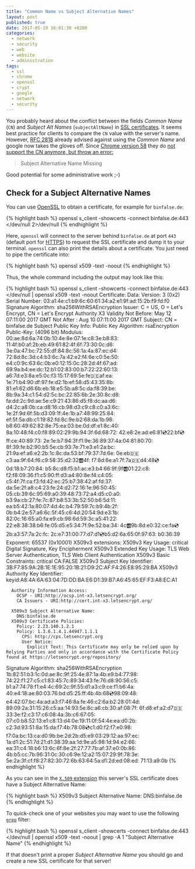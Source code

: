 ```yaml
---
title: "Common Name vs Subject Alternative Names"
layout: post
published: true
date: 2017-05-19 16:01:30 +0200
categories:
  - network
  - security
  - web
  - website
  - administration
tags:
  - ssl
  - chrome
  - openssl
  - crypt
  - google
  - network
  - security
---
```


You probably heard about the conflict between the fields *Common Name* (`CN`) and *Subject Alt Names* (`subjectAltName`) in [SSL certificates](https://en.wikipedia.org/wiki/Transport_Layer_Security).
It seems best practice for clients to compare the `CN` value with the server's name.
However, [RFC 2818](https://tools.ietf.org/html/rfc2818) already advised against using the *Common Name* and google now takes the gloves off.
Since [Chrome version 58](https://www.chromestatus.com/features/4981025180483584) they do [not support the CN anymore, but throw an error:](https://bugs.chromium.org/p/chromium/issues/detail?id=308330)

> Subject Alternative Name Missing

Good potential for some administrative work ;-)

## Check for a Subject Alternative Names

You can use [OpenSSL](https://www.openssl.org/) to obtain a certificate, for example for `binfalse.de`:

{% highlight bash %}
openssl s_client -showcerts -connect binfalse.de:443 </dev/null 2>/dev/null
{% endhighlight %}

Here, `openssl` will connect to the server behind `binfalse.de` at port `443` (default port for [HTTPS](https://en.wikipedia.org/wiki/HTTPS)) to request the SSL certificate and dump it to your terminal.
`openssl` can also print the details about a certificate. You just need to pipe the certificate into:

{% highlight bash %}
openssl x509 -text -noout
{% endhighlight %}

Thus, the whole command including the output may look like this:

{% highlight bash %}
openssl s_client -showcerts -connect binfalse.de:443 </dev/null | openssl x509 -text -noout
Certificate:
  Data:
    Version: 3 (0x2)
    Serial Number:
      03:a1:4e:c1:b9:6c:60:61:34:a2:e1:9f:ad:15:2b:f9:fd:f0
  Signature Algorithm: sha256WithRSAEncryption
    Issuer: C = US, O = Let's Encrypt, CN = Let's Encrypt Authority X3
    Validity
      Not Before: May 12 07:11:00 2017 GMT
      Not After : Aug 10 07:11:00 2017 GMT
    Subject: CN = binfalse.de
    Subject Public Key Info:
      Public Key Algorithm: rsaEncryption
        Public-Key: (4096 bit)
        Modulus:
          00:ae:8d:6a:74:0b:10:4e:8e:07:1e:c8:3e:b8:83:
          11:4f:b0:af:2b:eb:49:61:82:4f:6f:73:30:0c:d6:
          3e:0a:47:bc:72:55:df:84:8c:56:1a:4a:87:ec:d4:
          72:8d:8c:3d:c4:b3:6c:7a:42:e2:f4:6e:c0:5e:50:
          e4:c0:9c:63:6c:0b:e0:12:15:0c:28:2d:4f:67:ad:
          69:9a:b4:ee:dc:12:b1:02:83:00:b7:22:22:60:13:
          a6:7d:e3:8a:e5:0c:f3:15:17:69:5e:fe:de:af:ea:
          1e:71:b4:90:df:97:fe:d2:1b:ef:58:d5:43:35:8b:
          81:e1:62:d6:6b:eb:18:e5:5b:a8:5c:da:f8:39:be:
          8b:9a:34:c1:54:d2:5c:bc:22:85:6b:2e:30:8c:d8:
          fa:dd:2c:9d:ae:5e:c9:21:43:86:d5:f8:dc:aa:d6:
          d4:2c:a8:0b:ca:d8:16:cb:98:d3:c9:c8:c0:a3:6c:
          1e:2f:9d:6f:5b:d3:09:1f:4e:1b:a7:48:99:25:84:
          ef:5f:5a:db:c1:19:82:fd:8c:9e:b2:68:da:1b:98:
          b8:60:49:62:82:8e:75:ea:03:be:0d:df:e1:8c:40:
          8a:10:48:f4:c0:f8:89:02:29:9b:94:3f:6d:68:72:
          42:e8:2e:ad:e6:81:cd:22:bf:cd:ff:ce:40:89:73:
          2e:1e:b7:94:3f:f1:9e:36:89:37:4a:04:81:80:70:
          8f:39:fe:b2:90:b5:5e:cb:93:7e:71:e3:e1:2a:bc:
          21:9a:ef:a6:e2:2b:1c:8c:da:53:bf:79:37:7d:6e:
          0e:eb:de:c3:aa:9f:64:f6:c9:58:35:d2:32:ab:4f:
          f7:8d:6e:a1:7f:7a:de:d4:48:cd:0d:18:b7:20:84:
          b5:8c:d8:f5:b1:ac:e3:b4:66:9f:9f:ab:01:22:c8:
          f2:f8:09:36:f1:c5:90:ff:d3:a4:80:8e:f4:c4:05:
          c5:4f:7f:ca:f3:fd:42:ec:25:b7:38:42:af:fd:37:
          da:5e:2f:a8:c4:23:fe:24:d2:72:16:1e:96:50:45:
          05:cb:39:6c:95:69:a0:39:48:73:72:a4:d5:c0:a0:
          b3:9a:cb:27:fe:7c:87:b8:53:3b:52:50:b6:5d:11:
          ea:b5:42:1a:80:07:4d:4c:b4:79:59:7c:b9:4b:2f:
          0b:b4:2e:57:a6:6c:5f:45:c6:4d:20:54:9d:e3:1b:
          82:0c:16:65:a0:fa:e9:cb:98:6d:59:3c:a5:41:22:
          22:e8:38:38:b6:fe:05:d5:e5:34:7f:9e:52:ba:34:
          4c:ab:9b:8d:e0:32:ce:fa:cd:2b:a3:57:7a:2c:fc:
          2c:e7:31:00:77:d7:d1:cd:b5:d2:6a:65:0f:97:63:
          b0:36:39
        Exponent: 65537 (0x10001)
    X509v3 extensions:
      X509v3 Key Usage: critical
        Digital Signature, Key Encipherment
      X509v3 Extended Key Usage: 
        TLS Web Server Authentication, TLS Web Client Authentication
      X509v3 Basic Constraints: critical
        CA:FALSE
      X509v3 Subject Key Identifier: 
        3B:F7:85:9A:2B:1E:1E:95:20:1B:21:D9:2C:AF:F4:26:E8:95:29:BA
      X509v3 Authority Key Identifier: 
        keyid:A8:4A:6A:63:04:7D:DD:BA:E6:D1:39:B7:A6:45:65:EF:F3:A8:EC:A1
      
      Authority Information Access: 
        OCSP - URI:http://ocsp.int-x3.letsencrypt.org/
        CA Issuers - URI:http://cert.int-x3.letsencrypt.org/
      
      X509v3 Subject Alternative Name: 
        DNS:binfalse.de
      X509v3 Certificate Policies: 
        Policy: 2.23.140.1.2.1
        Policy: 1.3.6.1.4.1.44947.1.1.1
          CPS: http://cps.letsencrypt.org
          User Notice:
            Explicit Text: This Certificate may only be relied upon by Relying Parties and only in accordance with the Certificate Policy found at https://letsencrypt.org/repository/
  
  Signature Algorithm: sha256WithRSAEncryption
    1b:82:51:b3:1c:0d:ae:8c:9f:25:4e:87:1a:4b:e9:b4:77:98:
    74:22:f1:27:c5:c1:83:45:7c:89:34:43:fe:76:d8:90:56:c5:
    b1:a7:74:78:f1:e4:4c:69:2c:9f:55:d1:a3:c9:ce:f1:b6:4a:
    40:e4:18:ae:80:03:76:bd:d5:25:ff:4b:4b:68:cd:98:09:48:
    e4:42:07:bc:4a:ad:a3:f7:46:8a:fe:46:c2:6a:b2:28:01:4d:
    89:09:2a:31:15:26:c5:aa:14:93:5e:8c:a6:cb:30:af:08:7f:
    6f:d8:ef:a2:d7:de:33:3e:f2:c3:17:c6:08:4a:3b:c6:67:05:
    07:c0:b8:52:13:e1:c8:13:d4:0e:19:11:0f:54:4e:ea:d0:2b:
    c2:3d:93:51:8a:15:da:f7:4b:78:08:cd:c1:d0:f2:f7:e0:98:
    f7:0a:bc:13:ca:d0:9b:be:2d:2b:d5:e9:03:29:12:aa:97:ec:
    1a:d1:2c:51:7d:21:d1:38:39:aa:1d:9e:a5:98:1d:94:e2:66:
    ea:31:c4:18:b6:13:6c:6f:8e:2f:27:77:7b:af:37:e0:0b:86:
    4b:b5:cc:7b:96:31:0c:30:c6:9e:12:a2:15:07:29:9f:78:3e:
    5e:2a:3f:cf:f8:27:82:30:72:6b:63:64:5a:d1:2d:ed:08:ed:
    71:13:a9:0b
{% endhighlight %}


As you can see in the [`X.509` extension](https://en.wikipedia.org/wiki/X.509) this server's SSL certificate does have a Subject Alternative Name: 


{% highlight bash %}
X509v3 Subject Alternative Name:
  DNS:binfalse.de
{% endhighlight %}


To quick-check one of your websites you may want to use the following [`grep`](https://en.wikipedia.org/wiki/Grep) filter:

{% highlight bash %}
openssl s_client -showcerts -connect binfalse.de:443 </dev/null | openssl x509 -text -noout | grep -A 1 "Subject Alternative Name"
{% endhighlight %}

If that doesn't print a proper *Subject Alternative Name* you should go and create a new SSL certificate for that server!
